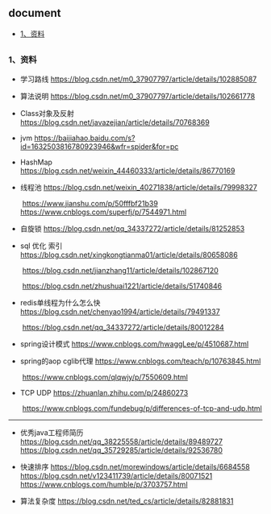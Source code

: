 ## document

*   [1、资料](#document)



 <h2 id="document"></h2>

### 1、资料

- 学习路线                  https://blog.csdn.net/m0_37907797/article/details/102885087

- 算法说明                  https://blog.csdn.net/m0_37907797/article/details/102661778

  

- Class对象及反射	 https://blog.csdn.net/javazejian/article/details/70768369

- jvm						   https://baijiahao.baidu.com/s?id=1632503816780923946&wfr=spider&for=pc

- HashMap    		    https://blog.csdn.net/weixin_44460333/article/details/86770169

- 线程池			 https://blog.csdn.net/weixin_40271838/article/details/79998327

  ​                        https://www.jianshu.com/p/50fffbf21b39   				
  ​						https://www.cnblogs.com/superfj/p/7544971.html

- 自旋锁	        https://blog.csdn.net/qq_34337272/article/details/81252853

- sql 优化 索引         	  https://blog.csdn.net/xingkongtianma01/article/details/80658086

  ​									 https://blog.csdn.net/jianzhang11/article/details/102867120

  ​									 https://blog.csdn.net/zhushuai1221/article/details/51740846

- redis单线程为什么怎么快    https://blog.csdn.net/chenyao1994/article/details/79491337   

  ​                                                https://blog.csdn.net/qq_34337272/article/details/80012284

- spring设计模式	             https://www.cnblogs.com/hwaggLee/p/4510687.html

- spring的aop cglib代理	 https://www.cnblogs.com/teach/p/10763845.html   

  ​                                            https://www.cnblogs.com/qlqwjy/p/7550609.html

- TCP UDP   https://zhuanlan.zhihu.com/p/24860273  

  ​			       https://www.cnblogs.com/fundebug/p/differences-of-tcp-and-udp.html



------------



- 优秀java工程师简历
  https://blog.csdn.net/qq_38225558/article/details/89489727
  https://blog.csdn.net/qq_35729285/article/details/92536780

  

- 快速排序
  https://blog.csdn.net/morewindows/article/details/6684558
  https://blog.csdn.net/v123411739/article/details/80071521
  https://www.cnblogs.com/humble/p/3703757.html



- 算法复杂度
  https://blog.csdn.net/ted_cs/article/details/82881831

